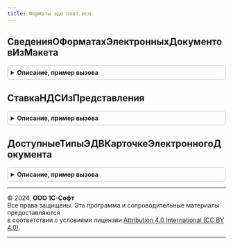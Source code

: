 ```yaml
---
title: Форматы эдо повт исп
---
```



## СведенияОФорматахЭлектронныхДокументовИзМакета
<details style="margin: 1em 0; padding: 0.5em; border: 1px solid #ccc; border-radius: 6px;">

<summary style="font-weight: bold; cursor: pointer;">Описание, пример вызова</summary>

```bsl

// Формирует таблицу сведений о форматах электронных документов.
// Сведения задаются в макете Обработки.ОбменСКонтрагентами.ВерсииФорматовЭлектронныхДокументов.
//
// Возвращаемое значение:
//  ТаблицаЗначений - состав и типы колонок указаны в макете Обработки.ОбменСКонтрагентами.ВерсииФорматовЭлектронныхДокументов.
//
Функция СведенияОФорматахЭлектронныхДокументовИзМакета() Экспорт
```

Пример вызова
```bsl
Результат = ФорматыЭДОПовтИсп.СведенияОФорматахЭлектронныхДокументовИзМакета() 
```
</details>

## СтавкаНДСИзПредставления
<details style="margin: 1em 0; padding: 0.5em; border: 1px solid #ccc; border-radius: 6px;">

<summary style="font-weight: bold; cursor: pointer;">Описание, пример вызова</summary>

```bsl

// Функция преобразует из представления ставки НДС в значение перечисления.
//
// Параметры:
//  ПредставлениеСтавкиНДС - Число, Строка - представление ставки НДС;
//
// Возвращаемое значение:
//   ПеречислениеСсылка, СправочникСсылка, Неопределено - значение ставки НДС прикладного решения.
//
Функция СтавкаНДСИзПредставления(ПредставлениеСтавкиНДС) Экспорт
```

Пример вызова
```bsl
Результат = ФорматыЭДОПовтИсп.СтавкаНДСИзПредставления(ПредставлениеСтавкиНДС) 
```
</details>

## ДоступныеТипыЭДВКарточкеЭлектронногоДокумента
<details style="margin: 1em 0; padding: 0.5em; border: 1px solid #ccc; border-radius: 6px;">

<summary style="font-weight: bold; cursor: pointer;">Описание, пример вызова</summary>

```bsl

// Формирует список доступных типов электронных документов в card.xml
//
// Возвращаемое значение:
//   Массив из Строка
//
Функция ДоступныеТипыЭДВКарточкеЭлектронногоДокумента() Экспорт
```

Пример вызова
```bsl
Результат = ФорматыЭДОПовтИсп.ДоступныеТипыЭДВКарточкеЭлектронногоДокумента() 
```
</details>

---

© 2024, **ООО 1С-Софт**  
Все права защищены. Эта программа и сопроводительные материалы предоставляются  
в соответствии с условиями лицензии [Attribution 4.0 International (CC BY 4.0)](https://creativecommons.org/licenses/by/4.0/legalcode).

---
